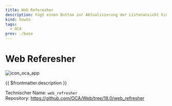 ```yaml
---
title: Web Referesher
description: Fügt einen Button zur Aktualisierung der Listenansicht hinzu.
kind: howto
tags:
  - OCA
prev: ./base
---
```


# Web Referesher

![icon_oca_app](../attachments/icon_oca_app.png)

{{ $frontmatter.description }}

Technischer Name: `web_refresher`\
Repository: <https://github.com/OCA/Web/tree/18.0/web_refresher>
